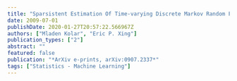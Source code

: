 ```yaml
---
title: "Sparsistent Estimation Of Time-varying Discrete Markov Random Fields"
date: 2009-07-01
publishDate: 2020-01-27T20:57:22.566967Z
authors: ["Mladen Kolar", "Eric P. Xing"]
publication_types: ["2"]
abstract: ""
featured: false
publication: "*ArXiv e-prints, arXiv:0907.2337*"
tags: ["Statistics - Machine Learning"]
---
```


